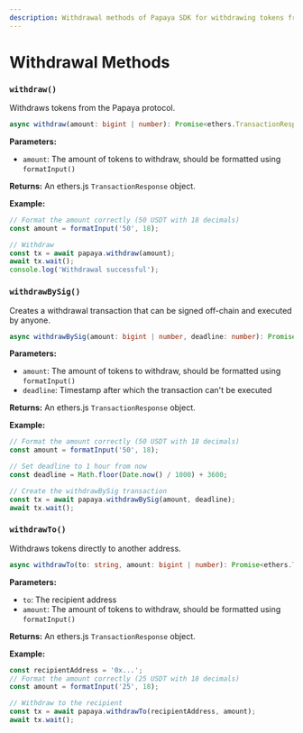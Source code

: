 ```yaml
---
description: Withdrawal methods of Papaya SDK for withdrawing tokens from the protocol
---
```


# Withdrawal Methods

### `withdraw()`

Withdraws tokens from the Papaya protocol.

```typescript
async withdraw(amount: bigint | number): Promise<ethers.TransactionResponse>
```

**Parameters:**

* `amount`: The amount of tokens to withdraw, should be formatted using `formatInput()`

**Returns:** An ethers.js `TransactionResponse` object.

**Example:**

```typescript
// Format the amount correctly (50 USDT with 18 decimals)
const amount = formatInput('50', 18);

// Withdraw
const tx = await papaya.withdraw(amount);
await tx.wait();
console.log('Withdrawal successful');
```

### `withdrawBySig()`

Creates a withdrawal transaction that can be signed off-chain and executed by anyone.

```typescript
async withdrawBySig(amount: bigint | number, deadline: number): Promise<ethers.TransactionResponse>
```

**Parameters:**

* `amount`: The amount of tokens to withdraw, should be formatted using `formatInput()`
* `deadline`: Timestamp after which the transaction can't be executed

**Returns:** An ethers.js `TransactionResponse` object.

**Example:**

```typescript
// Format the amount correctly (50 USDT with 18 decimals)
const amount = formatInput('50', 18);

// Set deadline to 1 hour from now
const deadline = Math.floor(Date.now() / 1000) + 3600;

// Create the withdrawBySig transaction
const tx = await papaya.withdrawBySig(amount, deadline);
await tx.wait();
```

### `withdrawTo()`

Withdraws tokens directly to another address.

```typescript
async withdrawTo(to: string, amount: bigint | number): Promise<ethers.TransactionResponse>
```

**Parameters:**

* `to`: The recipient address
* `amount`: The amount of tokens to withdraw, should be formatted using `formatInput()`

**Returns:** An ethers.js `TransactionResponse` object.

**Example:**

```typescript
const recipientAddress = '0x...';
// Format the amount correctly (25 USDT with 18 decimals)
const amount = formatInput('25', 18);

// Withdraw to the recipient
const tx = await papaya.withdrawTo(recipientAddress, amount);
await tx.wait();
```
